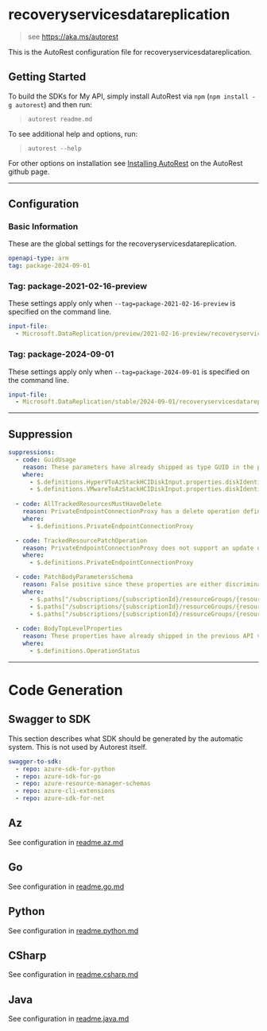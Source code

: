 # recoveryservicesdatareplication

> see https://aka.ms/autorest

This is the AutoRest configuration file for recoveryservicesdatareplication.

## Getting Started

To build the SDKs for My API, simply install AutoRest via `npm` (`npm install -g autorest`) and then run:

> `autorest readme.md`

To see additional help and options, run:

> `autorest --help`

For other options on installation see [Installing AutoRest](https://aka.ms/autorest/install) on the AutoRest github page.

---

## Configuration

### Basic Information

These are the global settings for the recoveryservicesdatareplication.

```yaml
openapi-type: arm
tag: package-2024-09-01
```

### Tag: package-2021-02-16-preview

These settings apply only when `--tag=package-2021-02-16-preview` is specified on the command line.

```yaml $(tag) == 'package-2021-02-16-preview'
input-file:
  - Microsoft.DataReplication/preview/2021-02-16-preview/recoveryservicesdatareplication.json
```

### Tag: package-2024-09-01

These settings apply only when `--tag=package-2024-09-01` is specified on the command line.

```yaml $(tag) == 'package-2024-09-01'
input-file:
  - Microsoft.DataReplication/stable/2024-09-01/recoveryservicesdatareplication.json
```

---

## Suppression

``` yaml
suppressions:
  - code: GuidUsage
    reason: These parameters have already shipped as type GUID in the previous API version.  
    where:
      - $.definitions.HyperVToAzStackHCIDiskInput.properties.diskIdentifier.format
      - $.definitions.VMwareToAzStackHCIDiskInput.properties.diskIdentifier.format
  
  - code: AllTrackedResourcesMustHaveDelete
    reason: PrivateEndpointConnectionProxy has a delete operation defined.
    where:
      - $.definitions.PrivateEndpointConnectionProxy

  - code: TrackedResourcePatchOperation
    reason: PrivateEndpointConnectionProxy does not support an update operation.
    where:
      - $.definitions.PrivateEndpointConnectionProxy

  - code: PatchBodyParametersSchema
    reason: False positive since these properties are either discriminator or identity that are required.
    where:
      - $.paths["/subscriptions/{subscriptionId}/resourceGroups/{resourceGroupName}/providers/Microsoft.DataReplication/replicationFabrics/{fabricName}"].patch.parameters[4].schema.properties.properties
      - $.paths["/subscriptions/{subscriptionId}/resourceGroups/{resourceGroupName}/providers/Microsoft.DataReplication/replicationVaults/{vaultName}"].patch.parameters[4].schema.properties.identity
      - $.paths["/subscriptions/{subscriptionId}/resourceGroups/{resourceGroupName}/providers/Microsoft.DataReplication/replicationVaults/{vaultName}/protectedItems/{protectedItemName}"].patch.parameters[5].schema.properties.properties
  
  - code: BodyTopLevelProperties
    reason: These properties have already shipped in the previous API version.
    where:
      - $.definitions.OperationStatus

```

---

# Code Generation

## Swagger to SDK

This section describes what SDK should be generated by the automatic system.
This is not used by Autorest itself.

```yaml $(swagger-to-sdk)
swagger-to-sdk:
  - repo: azure-sdk-for-python
  - repo: azure-sdk-for-go
  - repo: azure-resource-manager-schemas
  - repo: azure-cli-extensions
  - repo: azure-sdk-for-net
```
## Az

See configuration in [readme.az.md](./readme.az.md)

## Go

See configuration in [readme.go.md](./readme.go.md)

## Python

See configuration in [readme.python.md](./readme.python.md)

## CSharp

See configuration in [readme.csharp.md](./readme.csharp.md)

## Java

See configuration in [readme.java.md](./readme.java.md)
